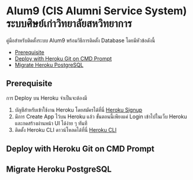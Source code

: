 # Alum9 (CIS Alumni Service System) ระบบศิษย์เก่าวิทยาลัยสหวิทยาการ
คู่มือสำหรับติดตั้งระบบ Alum9 พร้อมวิธีการติดตั้ง Database โดยมีหัวข้อดังนี้
* [Prerequisite](https://github.com/JimTaeH/cis_alumni/edit/main/README.md#prerequisite)
* [Deploy with Heroku Git on CMD Prompt](https://github.com/JimTaeH/cis_alumni/edit/main/README.md#deploy-with-heroku-git-on-cmd-prompt)
* [Migrate Heroku PostgreSQL](https://github.com/JimTaeH/cis_alumni/edit/main/README.md#migrate-heroku-postgresql)

## Prerequisite
การ Deploy บน Heroku จำเป็นจะต้องมี
1. บัญชีสำหรับเข้าใช้งาน Heroku โดยสมัครได้ที่นี่ [Heroku Signup](https://signup.heroku.com/)
2. มีการ Create App ไว้บน Heroku แล้ว ขั้นตอนนี้เพียงแค่ Login เข้าไปในเว็บ Heroku และกดสร้างผ่านหน้า UI ได้ง่าย ๆ ทันที
3. ติดตั้ง Heroku CLI ดาวน์โหลดได้ที่นี่ [Heroku CLI](https://devcenter.heroku.com/articles/heroku-cli)
## Deploy with Heroku Git on CMD Prompt
## Migrate Heroku PostgreSQL
